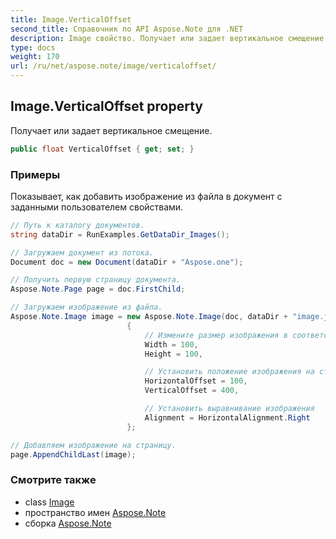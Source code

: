 ```yaml
---
title: Image.VerticalOffset
second_title: Справочник по API Aspose.Note для .NET
description: Image свойство. Получает или задает вертикальное смещение.
type: docs
weight: 170
url: /ru/net/aspose.note/image/verticaloffset/
---
```

## Image.VerticalOffset property

Получает или задает вертикальное смещение.

```csharp
public float VerticalOffset { get; set; }
```

### Примеры

Показывает, как добавить изображение из файла в документ с заданными пользователем свойствами.

```csharp
// Путь к каталогу документов.
string dataDir = RunExamples.GetDataDir_Images();

// Загружаем документ из потока.
Document doc = new Document(dataDir + "Aspose.one");

// Получить первую страницу документа.
Aspose.Note.Page page = doc.FirstChild;

// Загружаем изображение из файла.
Aspose.Note.Image image = new Aspose.Note.Image(doc, dataDir + "image.jpg")
                          {
                              // Измените размер изображения в соответствии с вашими потребностями (необязательно).
                              Width = 100,
                              Height = 100,

                              // Установить положение изображения на странице (необязательно).
                              HorizontalOffset = 100,
                              VerticalOffset = 400,

                              // Установить выравнивание изображения
                              Alignment = HorizontalAlignment.Right
                          };

// Добавляем изображение на страницу.
page.AppendChildLast(image);
```

### Смотрите также

* class [Image](../)
* пространство имен [Aspose.Note](../../image/)
* сборка [Aspose.Note](../../../)



